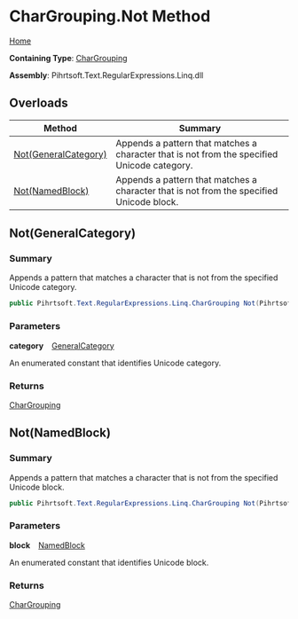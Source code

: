 # CharGrouping\.Not Method

[Home](../../../../../../README.md)

**Containing Type**: [CharGrouping](../README.md)

**Assembly**: Pihrtsoft\.Text\.RegularExpressions\.Linq\.dll

## Overloads

| Method | Summary |
| ------ | ------- |
| [Not(GeneralCategory)](#Pihrtsoft_Text_RegularExpressions_Linq_CharGrouping_Not_Pihrtsoft_Text_RegularExpressions_Linq_GeneralCategory_) | Appends a pattern that matches a character that is not from the specified Unicode category\. |
| [Not(NamedBlock)](#Pihrtsoft_Text_RegularExpressions_Linq_CharGrouping_Not_Pihrtsoft_Text_RegularExpressions_Linq_NamedBlock_) | Appends a pattern that matches a character that is not from the specified Unicode block\. |

## Not\(GeneralCategory\) <a name="Pihrtsoft_Text_RegularExpressions_Linq_CharGrouping_Not_Pihrtsoft_Text_RegularExpressions_Linq_GeneralCategory_"></a>

### Summary

Appends a pattern that matches a character that is not from the specified Unicode category\.

```csharp
public Pihrtsoft.Text.RegularExpressions.Linq.CharGrouping Not(Pihrtsoft.Text.RegularExpressions.Linq.GeneralCategory category)
```

### Parameters

**category** &ensp; [GeneralCategory](../../GeneralCategory/README.md)

An enumerated constant that identifies Unicode category\.

### Returns

[CharGrouping](../README.md)

## Not\(NamedBlock\) <a name="Pihrtsoft_Text_RegularExpressions_Linq_CharGrouping_Not_Pihrtsoft_Text_RegularExpressions_Linq_NamedBlock_"></a>

### Summary

Appends a pattern that matches a character that is not from the specified Unicode block\.

```csharp
public Pihrtsoft.Text.RegularExpressions.Linq.CharGrouping Not(Pihrtsoft.Text.RegularExpressions.Linq.NamedBlock block)
```

### Parameters

**block** &ensp; [NamedBlock](../../NamedBlock/README.md)

An enumerated constant that identifies Unicode block\.

### Returns

[CharGrouping](../README.md)

